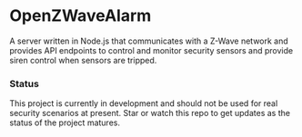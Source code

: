 # OpenZWaveAlarm
A server written in Node.js that communicates with a Z-Wave network and provides API endpoints to control and monitor security sensors and provide siren control when sensors are tripped.

### Status
This project is currently in development and should not be used for real security scenarios at present. Star or watch this repo to get updates as the status of the project matures.
